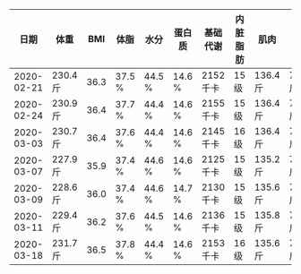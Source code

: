 |日期|体重|BMI|体脂|水分|蛋白质|基础代谢|内脏脂肪|肌肉|骨重|身体年龄|
|---|---|---|---|---|---|---|---|---|---|---|
|2020-02-21|230.4 斤|36.3|37.5 %|44.5 %|14.6 %|2152 千卡|15 级|136.4 斤|7.2 斤|65 岁|
|2020-02-24|230.9 斤|36.4|37.7 %|44.4 %|14.6 %|2155 千卡|15 级|136.4 斤|7.2 斤|66 岁|
|2020-03-03|230.7 斤|36.4|37.6 %|44.4 %|14.6 %|2145 千卡|16 级|136.4 斤|7.2 斤|66 岁|
|2020-03-07|227.9 斤|35.9|37.4 %|44.6 %|14.6 %|2125 千卡|15 级|135.2 斤|7.2 斤|66 岁|
|2020-03-09|228.6 斤|36.0|37.4 %|44.6 %|14.7 %|2130 千卡|15 级|135.6 斤|7.2 斤|65 岁|
|2020-03-11|229.4 斤|36.2|37.6 %|44.5 %|14.6 %|2136 千卡|15 级|135.8 斤|7.2 斤|66 岁|
|2020-03-18|231.7 斤|36.5|37.8 %|44.4 %|14.6 %|2153 千卡|16 级|135.6 斤|7.2 斤|66 岁|
